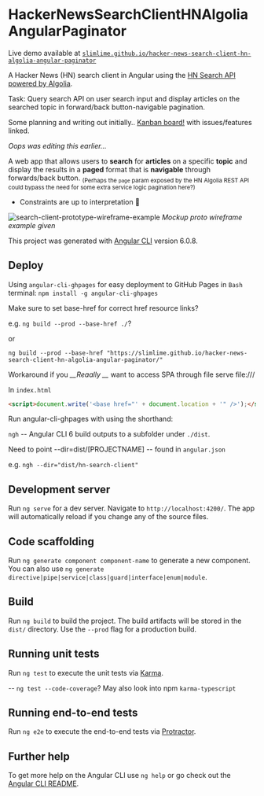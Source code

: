 # HackerNewsSearchClientHNAlgoliaAngularPaginator

Live demo available at [`slimlime.github.io/hacker-news-search-client-hn-algolia-angular-paginator`](https://slimlime.github.io/hacker-news-search-client-hn-algolia-angular-paginator/)

A Hacker News (HN) search client in Angular using the [HN Search API powered by Algolia](https://hn.algolia.com/api).

Task: Query search API on user search input and display articles on the searched
topic in forward/back button-navigable pagination.

Some planning and writing out initially.. [Kanban board!](https://github.com/slimlime/hacker-news-search-client-hn-algolia-angular-paginator/projects) with issues/features linked.

*Oops was editing this earlier...*

A web app that allows users to **search** for **articles** on a specific **topic** and display the results in a **paged** format that is **navigable** through forwards/back button. <sub> (Perhaps the `page` param exposed by the HN Algolia REST API could bypass the need for some extra service logic pagination here?)</sub>

* Constraints are up to interpretation :lion:

![search-client-prototype-wireframe-example](https://raw.githubusercontent.com/slimlime/hacker-news-search-client-hn-algolia-angular-paginator/master/src/assets/hn-search-proto-wireframe-example-sav.png)
*Mockup proto wireframe example given*
<!-- [comment]: [//]<> -- https://raw.githubusercontent.com/slimlime/hacker-news-search-client-hn-algolia-angular-paginator/111eea7050bbc9abb064895327cb408711887174/src/assets/hn-search-proto-wireframe-example-sav.png
-->
This project was generated with [Angular CLI](https://github.com/angular/angular-cli) version 6.0.8.

## Deploy

Using `angular-cli-ghpages` for easy deployment to GitHub Pages in `Bash` terminal:
`npm install -g angular-cli-ghpages`

Make sure to set base-href for correct href resource links?

e.g. `ng build --prod --base-href ./`?

or

`ng build --prod --base-href "https://slimlime.github.io/hacker-news-search-client-hn-algolia-angular-paginator/"`

Workaround if you *__Reaally __* want to access SPA through file serve file:///

In `index.html`

```html
<script>document.write('<base href="' + document.location + '" />');</script>
```

Run angular-cli-ghpages with using the shorthand:

`ngh` -- Angular CLI 6 build outputs to a subfolder under `./dist`.

Need to point --dir=dist/[PROJECTNAME]  -- found in `angular.json`

e.g. `ngh --dir="dist/hn-search-client"`

## Development server

Run `ng serve` for a dev server. Navigate to `http://localhost:4200/`. The app will automatically reload if you change any of the source files.

## Code scaffolding

Run `ng generate component component-name` to generate a new component. You can also use `ng generate directive|pipe|service|class|guard|interface|enum|module`.

## Build

Run `ng build` to build the project. The build artifacts will be stored in the `dist/` directory. Use the `--prod` flag for a production build.

## Running unit tests

Run `ng test` to execute the unit tests via [Karma](https://karma-runner.github.io).

-- `ng test --code-coverage`?  May also look into npm `karma-typescript`

## Running end-to-end tests

Run `ng e2e` to execute the end-to-end tests via [Protractor](http://www.protractortest.org/).

## Further help

To get more help on the Angular CLI use `ng help` or go check out the [Angular CLI README](https://github.com/angular/angular-cli/blob/master/README.md).
